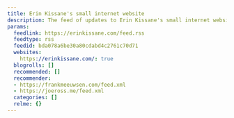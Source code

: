 ```yaml
---
title: Erin Kissane's small internet website
description: The feed of updates to Erin Kissane's small internet website
params:
  feedlink: https://erinkissane.com/feed.rss
  feedtype: rss
  feedid: bda078a6be30a80cdabd4c2761c70d71
  websites:
    https://erinkissane.com/: true
  blogrolls: []
  recommended: []
  recommender:
  - https://frankmeeuwsen.com/feed.xml
  - https://joeross.me/feed.xml
  categories: []
  relme: {}
---
```

